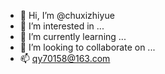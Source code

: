 - 👋 Hi, I’m @chuxizhiyue
- 👀 I’m interested in ...
- 🌱 I’m currently learning ...
- 💞️ I’m looking to collaborate on ...
- 📫 qy70158@163.com

<!---
chuxizhiyue/chuxizhiyue is a ✨ special ✨ repository because its `README.md` (this file) appears on your GitHub profile.
You can click the Preview link to take a look at your changes.
--->
